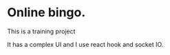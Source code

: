 # Online bingo.

This is a training project

It has a complex UI and I use react hook and socket IO.
